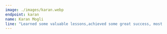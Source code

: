 ```yaml
---
image: ./images/karan.webp
endpoint: karan
name: Karan Mogli
line: "Learned some valuable lessons,achieved some great success, most importantly met the most important people in my life here"
---
```

